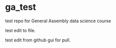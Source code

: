# ga_test
test repo for General Assembly data science course

test edit to file.

test edit from github gui for pull.

